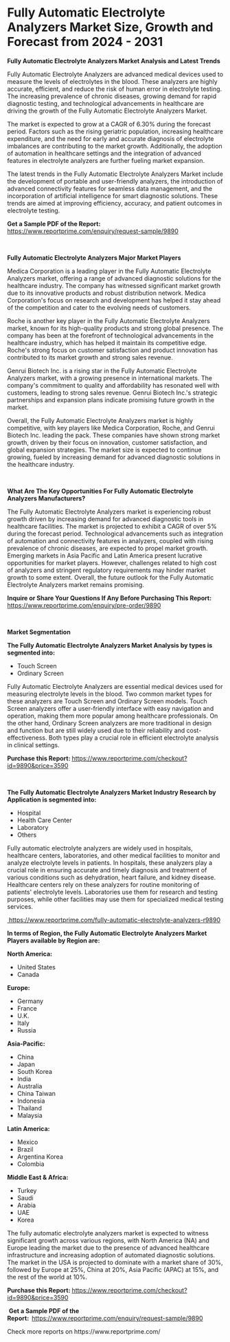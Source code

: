 <p><h1>Fully Automatic Electrolyte Analyzers Market Size, Growth and Forecast from 2024 - 2031</h1></p><p><strong>Fully Automatic Electrolyte Analyzers Market Analysis and Latest Trends</strong></p>
<p><p>Fully Automatic Electrolyte Analyzers are advanced medical devices used to measure the levels of electrolytes in the blood. These analyzers are highly accurate, efficient, and reduce the risk of human error in electrolyte testing. The increasing prevalence of chronic diseases, growing demand for rapid diagnostic testing, and technological advancements in healthcare are driving the growth of the Fully Automatic Electrolyte Analyzers Market.</p><p>The market is expected to grow at a CAGR of 6.30% during the forecast period. Factors such as the rising geriatric population, increasing healthcare expenditure, and the need for early and accurate diagnosis of electrolyte imbalances are contributing to the market growth. Additionally, the adoption of automation in healthcare settings and the integration of advanced features in electrolyte analyzers are further fueling market expansion.</p><p>The latest trends in the Fully Automatic Electrolyte Analyzers Market include the development of portable and user-friendly analyzers, the introduction of advanced connectivity features for seamless data management, and the incorporation of artificial intelligence for smart diagnostic solutions. These trends are aimed at improving efficiency, accuracy, and patient outcomes in electrolyte testing.</p></p>
<p><strong>Get a Sample PDF of the Report:&nbsp;</strong> <a href="https://www.reportprime.com/enquiry/request-sample/9890">https://www.reportprime.com/enquiry/request-sample/9890</a></p>
<p>&nbsp;</p>
<p><strong>Fully Automatic Electrolyte Analyzers Major Market Players</strong></p>
<p><p>Medica Corporation is a leading player in the Fully Automatic Electrolyte Analyzers market, offering a range of advanced diagnostic solutions for the healthcare industry. The company has witnessed significant market growth due to its innovative products and robust distribution network. Medica Corporation's focus on research and development has helped it stay ahead of the competition and cater to the evolving needs of customers.</p><p>Roche is another key player in the Fully Automatic Electrolyte Analyzers market, known for its high-quality products and strong global presence. The company has been at the forefront of technological advancements in the healthcare industry, which has helped it maintain its competitive edge. Roche's strong focus on customer satisfaction and product innovation has contributed to its market growth and strong sales revenue.</p><p>Genrui Biotech Inc. is a rising star in the Fully Automatic Electrolyte Analyzers market, with a growing presence in international markets. The company's commitment to quality and affordability has resonated well with customers, leading to strong sales revenue. Genrui Biotech Inc.'s strategic partnerships and expansion plans indicate promising future growth in the market.</p><p>Overall, the Fully Automatic Electrolyte Analyzers market is highly competitive, with key players like Medica Corporation, Roche, and Genrui Biotech Inc. leading the pack. These companies have shown strong market growth, driven by their focus on innovation, customer satisfaction, and global expansion strategies. The market size is expected to continue growing, fueled by increasing demand for advanced diagnostic solutions in the healthcare industry.</p></p>
<p>&nbsp;</p>
<p><strong>What Are The Key Opportunities For Fully Automatic Electrolyte Analyzers Manufacturers?</strong></p>
<p><p>The Fully Automatic Electrolyte Analyzers market is experiencing robust growth driven by increasing demand for advanced diagnostic tools in healthcare facilities. The market is projected to exhibit a CAGR of over 5% during the forecast period. Technological advancements such as integration of automation and connectivity features in analyzers, coupled with rising prevalence of chronic diseases, are expected to propel market growth. Emerging markets in Asia Pacific and Latin America present lucrative opportunities for market players. However, challenges related to high cost of analyzers and stringent regulatory requirements may hinder market growth to some extent. Overall, the future outlook for the Fully Automatic Electrolyte Analyzers market remains promising.</p></p>
<p><strong>Inquire or Share Your Questions If Any Before Purchasing This Report:</strong> <a href="https://www.reportprime.com/enquiry/pre-order/9890">https://www.reportprime.com/enquiry/pre-order/9890</a></p>
<p>&nbsp;</p>
<p><strong>Market Segmentation</strong></p>
<p><strong>The Fully Automatic Electrolyte Analyzers Market Analysis by types is segmented into:</strong></p>
<p><ul><li>Touch Screen</li><li>Ordinary Screen</li></ul></p>
<p><p>Fully Automatic Electrolyte Analyzers are essential medical devices used for measuring electrolyte levels in the blood. Two common market types for these analyzers are Touch Screen and Ordinary Screen models. Touch Screen analyzers offer a user-friendly interface with easy navigation and operation, making them more popular among healthcare professionals. On the other hand, Ordinary Screen analyzers are more traditional in design and function but are still widely used due to their reliability and cost-effectiveness. Both types play a crucial role in efficient electrolyte analysis in clinical settings.</p></p>
<p><strong>Purchase this Report:&nbsp;</strong><a href="https://www.reportprime.com/checkout?id=9890&price=3590">https://www.reportprime.com/checkout?id=9890&price=3590</a></p>
<p>&nbsp;</p>
<p><strong>The Fully Automatic Electrolyte Analyzers Market Industry Research by Application is segmented into:</strong></p>
<p><ul><li>Hospital</li><li>Health Care Center</li><li>Laboratory</li><li>Others</li></ul></p>
<p><p>Fully automatic electrolyte analyzers are widely used in hospitals, healthcare centers, laboratories, and other medical facilities to monitor and analyze electrolyte levels in patients. In hospitals, these analyzers play a crucial role in ensuring accurate and timely diagnosis and treatment of various conditions such as dehydration, heart failure, and kidney disease. Healthcare centers rely on these analyzers for routine monitoring of patients' electrolyte levels. Laboratories use them for research and testing purposes, while other facilities may use them for specialized medical testing services.</p></p>
<p><a href="https://www.reportprime.com/fully-automatic-electrolyte-analyzers-r9890">&nbsp;https://www.reportprime.com/fully-automatic-electrolyte-analyzers-r9890</a></p>
<p><strong>In terms of Region, the Fully Automatic Electrolyte Analyzers Market Players available by Region are:</strong></p>
<p>
    <p> <strong> North America: </strong>
        <ul>
            <li>United States</li>
            <li>Canada</li>
        </ul>
        </p> 
    <p> <strong> Europe: </strong>
        <ul>
            <li>Germany</li>
            <li>France</li>
            <li>U.K.</li>
            <li>Italy</li>
            <li>Russia</li>
        </ul>
        </p> 
    <p> <strong> Asia-Pacific: </strong>
        <ul>
            <li>China</li>
            <li>Japan</li>
            <li>South Korea</li>
            <li>India</li>
            <li>Australia</li>
            <li>China Taiwan</li>
            <li>Indonesia</li>
            <li>Thailand</li>
            <li>Malaysia</li>
        </ul>
        </p> 
    <p> <strong> Latin America: </strong>
        <ul>
            <li>Mexico</li>
            <li>Brazil</li>
            <li>Argentina Korea</li>
            <li>Colombia</li>
        </ul>
        </p> 
    <p> <strong> Middle East & Africa: </strong>
        <ul>
            <li>Turkey</li>
            <li>Saudi</li>
            <li>Arabia</li>
            <li>UAE</li>
            <li>Korea</li>
        </ul>
    </p>
    </p>
<p><p>The fully automatic electrolyte analyzers market is expected to witness significant growth across various regions, with North America (NA) and Europe leading the market due to the presence of advanced healthcare infrastructure and increasing adoption of automated diagnostic solutions. The market in the USA is projected to dominate with a market share of 30%, followed by Europe at 25%, China at 20%, Asia Pacific (APAC) at 15%, and the rest of the world at 10%.</p></p>
<p><strong>Purchase this Report: </strong><a href="https://www.reportprime.com/checkout?id=9890&price=3590">https://www.reportprime.com/checkout?id=9890&price=3590</a></p>
<p>&nbsp;<strong>Get a Sample PDF of the Report:&nbsp;&nbsp;</strong><a href="https://www.reportprime.com/enquiry/request-sample/9890">https://www.reportprime.com/enquiry/request-sample/9890</a></p>
<p><strong></strong></p>
<p>Check more reports on https://www.reportprime.com/</p>